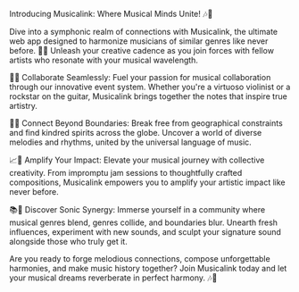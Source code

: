 Introducing Musicalink: Where Musical Minds Unite! 🎶🤝

Dive into a symphonic realm of connections with Musicalink, the ultimate web app designed to harmonize musicians of similar genres like never before. 🎵✨ Unleash your creative cadence as you join forces with fellow artists who resonate with your musical wavelength.

🎸🎹 Collaborate Seamlessly: Fuel your passion for musical collaboration through our innovative event system. Whether you're a virtuoso violinist or a rockstar on the guitar, Musicalink brings together the notes that inspire true artistry.

🎤🤝 Connect Beyond Boundaries: Break free from geographical constraints and find kindred spirits across the globe. Uncover a world of diverse melodies and rhythms, united by the universal language of music.

📈🚀 Amplify Your Impact: Elevate your musical journey with collective creativity. From impromptu jam sessions to thoughtfully crafted compositions, Musicalink empowers you to amplify your artistic impact like never before.

📚🔗 Discover Sonic Synergy: Immerse yourself in a community where musical genres blend, genres collide, and boundaries blur. Unearth fresh influences, experiment with new sounds, and sculpt your signature sound alongside those who truly get it.

Are you ready to forge melodious connections, compose unforgettable harmonies, and make music history together? Join Musicalink today and let your musical dreams reverberate in perfect harmony. 🎶🌟
